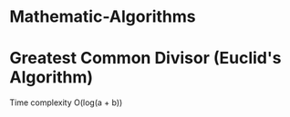 # Mathematic-Algorithms


# Greatest Common Divisor (Euclid's Algorithm)
Time complexity O(log(a + b))
